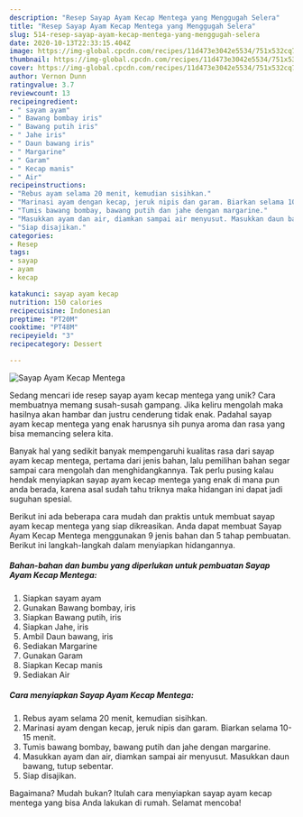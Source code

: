 ```yaml
---
description: "Resep Sayap Ayam Kecap Mentega yang Menggugah Selera"
title: "Resep Sayap Ayam Kecap Mentega yang Menggugah Selera"
slug: 514-resep-sayap-ayam-kecap-mentega-yang-menggugah-selera
date: 2020-10-13T22:33:15.404Z
image: https://img-global.cpcdn.com/recipes/11d473e3042e5534/751x532cq70/sayap-ayam-kecap-mentega-foto-resep-utama.jpg
thumbnail: https://img-global.cpcdn.com/recipes/11d473e3042e5534/751x532cq70/sayap-ayam-kecap-mentega-foto-resep-utama.jpg
cover: https://img-global.cpcdn.com/recipes/11d473e3042e5534/751x532cq70/sayap-ayam-kecap-mentega-foto-resep-utama.jpg
author: Vernon Dunn
ratingvalue: 3.7
reviewcount: 13
recipeingredient:
- " sayam ayam"
- " Bawang bombay iris"
- " Bawang putih iris"
- " Jahe iris"
- " Daun bawang iris"
- " Margarine"
- " Garam"
- " Kecap manis"
- " Air"
recipeinstructions:
- "Rebus ayam selama 20 menit, kemudian sisihkan."
- "Marinasi ayam dengan kecap, jeruk nipis dan garam. Biarkan selama 10-15 menit."
- "Tumis bawang bombay, bawang putih dan jahe dengan margarine."
- "Masukkan ayam dan air, diamkan sampai air menyusut. Masukkan daun bawang, tutup sebentar."
- "Siap disajikan."
categories:
- Resep
tags:
- sayap
- ayam
- kecap

katakunci: sayap ayam kecap 
nutrition: 150 calories
recipecuisine: Indonesian
preptime: "PT20M"
cooktime: "PT48M"
recipeyield: "3"
recipecategory: Dessert

---
```



![Sayap Ayam Kecap Mentega](https://img-global.cpcdn.com/recipes/11d473e3042e5534/751x532cq70/sayap-ayam-kecap-mentega-foto-resep-utama.jpg)

Sedang mencari ide resep sayap ayam kecap mentega yang unik? Cara membuatnya memang susah-susah gampang. Jika keliru mengolah maka hasilnya akan hambar dan justru cenderung tidak enak. Padahal sayap ayam kecap mentega yang enak harusnya sih punya aroma dan rasa yang bisa memancing selera kita.



Banyak hal yang sedikit banyak mempengaruhi kualitas rasa dari sayap ayam kecap mentega, pertama dari jenis bahan, lalu pemilihan bahan segar sampai cara mengolah dan menghidangkannya. Tak perlu pusing kalau hendak menyiapkan sayap ayam kecap mentega yang enak di mana pun anda berada, karena asal sudah tahu triknya maka hidangan ini dapat jadi suguhan spesial.


Berikut ini ada beberapa cara mudah dan praktis untuk membuat sayap ayam kecap mentega yang siap dikreasikan. Anda dapat membuat Sayap Ayam Kecap Mentega menggunakan 9 jenis bahan dan 5 tahap pembuatan. Berikut ini langkah-langkah dalam menyiapkan hidangannya.

<!--inarticleads1-->

##### Bahan-bahan dan bumbu yang diperlukan untuk pembuatan Sayap Ayam Kecap Mentega:

1. Siapkan  sayam ayam
1. Gunakan  Bawang bombay, iris
1. Siapkan  Bawang putih, iris
1. Siapkan  Jahe, iris
1. Ambil  Daun bawang, iris
1. Sediakan  Margarine
1. Gunakan  Garam
1. Siapkan  Kecap manis
1. Sediakan  Air




<!--inarticleads2-->

##### Cara menyiapkan Sayap Ayam Kecap Mentega:

1. Rebus ayam selama 20 menit, kemudian sisihkan.
1. Marinasi ayam dengan kecap, jeruk nipis dan garam. Biarkan selama 10-15 menit.
1. Tumis bawang bombay, bawang putih dan jahe dengan margarine.
1. Masukkan ayam dan air, diamkan sampai air menyusut. Masukkan daun bawang, tutup sebentar.
1. Siap disajikan.




Bagaimana? Mudah bukan? Itulah cara menyiapkan sayap ayam kecap mentega yang bisa Anda lakukan di rumah. Selamat mencoba!
